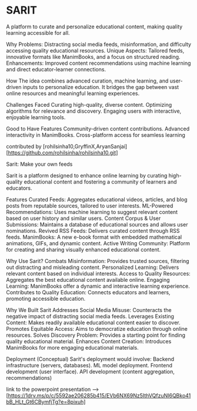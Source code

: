 # SARIT
A platform to curate and personalize educational content, making quality learning accessible for all.

Why
Problems: Distracting social media feeds, misinformation, and difficulty accessing quality educational resources.
Unique Aspects: Tailored feeds, innovative formats like ManimBooks, and a focus on structured reading.
Enhancements: Improved content recommendations using machine learning and direct educator-learner connections.


How
The idea combines advanced curation, machine learning, and user-driven inputs to personalize education. It bridges the gap between vast online resources and meaningful learning experiences.

Challenges Faced
Curating high-quality, diverse content.
Optimizing algorithms for relevance and discovery.
Engaging users with interactive, enjoyable learning tools.


Good to Have Features
Community-driven content contributions.
Advanced interactivity in ManimBooks.
Cross-platform access for seamless learning

contributed by [rohilsinha10,GryffinX,AryanSanjai][https://github.com/rohilsinha/rohilsinha10.git]





Sarit: Make your own feeds


Sarit is a platform designed to enhance online learning by curating high-quality educational content and fostering a community of learners and educators.

Features
Curated Feeds: Aggregates educational videos, articles, and blog posts from reputable sources, tailored to user interests.
ML-Powered Recommendations: Uses machine learning to suggest relevant content based on user history and similar users.
Content Corpus & User Submissions: Maintains a database of educational sources and allows user nominations.
Revived RSS Feeds: Delivers curated content through RSS feeds.
ManimBooks: A new e-book format with embedded mathematical animations, GIFs, and dynamic content.
Active Writing Community: Platform for creating and sharing visually enhanced educational content.


Why Use Sarit?
Combats Misinformation: Provides trusted sources, filtering out distracting and misleading content.
Personalized Learning: Delivers relevant content based on individual interests.
Access to Quality Resources: Aggregates the best educational content available online.
Engaging Learning: ManimBooks offer a dynamic and interactive learning experience.
Contributes to Quality Education: Connects educators and learners, promoting accessible education.


Why We Built Sarit
Addresses Social Media Misuse: Counteracts the negative impact of distracting social media feeds.
Leverages Existing Content: Makes readily available educational content easier to discover.
Promotes Equitable Access: Aims to democratize education through online resources.
Solves Discovery Problem: Provides a starting point for finding quality educational material.
Enhances Content Creation: Introduces ManimBooks for more engaging educational materials.


Deployment (Conceptual)
Sarit's deployment would involve:
Backend infrastructure (servers, databases).
ML model deployment.
Frontend development (user interface).
API development (content aggregation, recommendations)

link to the powerpoint presentation --> [https://1drv.ms/p/c/5592ae206285b415/EVb6NX69Nz5IthVQfzuNI6QBko41bB_HLt_Gt6CBymfjTg?e=8pixuh]
